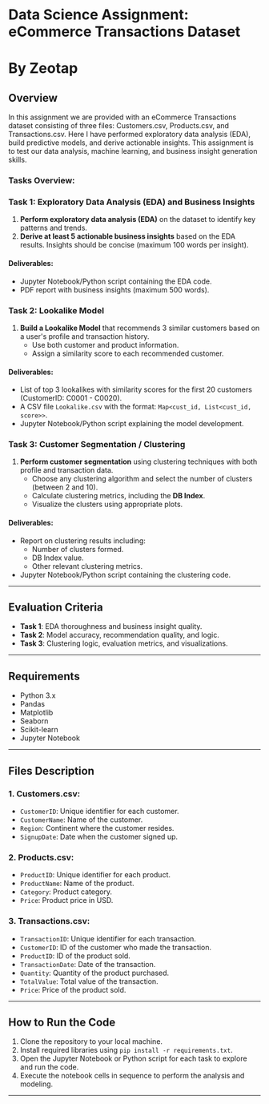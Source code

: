 # Data Science Assignment: eCommerce Transactions Dataset
# By Zeotap

## Overview

In this assignment we are provided with an eCommerce Transactions dataset consisting of three files: 
Customers.csv, Products.csv, and Transactions.csv. 
Here I have performed exploratory data analysis (EDA), build predictive models, and derive actionable insights. 
This assignment is to test our data analysis, machine learning, and business insight generation skills. 


### Tasks Overview:

### Task 1: Exploratory Data Analysis (EDA) and Business Insights

1. **Perform exploratory data analysis (EDA)** on the dataset to identify key patterns and trends.
2. **Derive at least 5 actionable business insights** based on the EDA results. Insights should be concise (maximum 100 words per insight).

#### Deliverables:
- Jupyter Notebook/Python script containing the EDA code.
- PDF report with business insights (maximum 500 words).

### Task 2: Lookalike Model

1. **Build a Lookalike Model** that recommends 3 similar customers based on a user's profile and transaction history.
   - Use both customer and product information.
   - Assign a similarity score to each recommended customer.

#### Deliverables:
- List of top 3 lookalikes with similarity scores for the first 20 customers (CustomerID: C0001 - C0020).
- A CSV file `Lookalike.csv` with the format: `Map<cust_id, List<cust_id, score>>`.
- Jupyter Notebook/Python script explaining the model development.

### Task 3: Customer Segmentation / Clustering

1. **Perform customer segmentation** using clustering techniques with both profile and transaction data.
   - Choose any clustering algorithm and select the number of clusters (between 2 and 10).
   - Calculate clustering metrics, including the **DB Index**.
   - Visualize the clusters using appropriate plots.

#### Deliverables:
- Report on clustering results including:
  - Number of clusters formed.
  - DB Index value.
  - Other relevant clustering metrics.
- Jupyter Notebook/Python script containing the clustering code.

---

## Evaluation Criteria

- **Task 1**: EDA thoroughness and business insight quality.
- **Task 2**: Model accuracy, recommendation quality, and logic.
- **Task 3**: Clustering logic, evaluation metrics, and visualizations.

---

## Requirements

- Python 3.x
- Pandas
- Matplotlib
- Seaborn
- Scikit-learn
- Jupyter Notebook

---

## Files Description

### 1. **Customers.csv**:
- `CustomerID`: Unique identifier for each customer.
- `CustomerName`: Name of the customer.
- `Region`: Continent where the customer resides.
- `SignupDate`: Date when the customer signed up.

### 2. **Products.csv**:
- `ProductID`: Unique identifier for each product.
- `ProductName`: Name of the product.
- `Category`: Product category.
- `Price`: Product price in USD.

### 3. **Transactions.csv**:
- `TransactionID`: Unique identifier for each transaction.
- `CustomerID`: ID of the customer who made the transaction.
- `ProductID`: ID of the product sold.
- `TransactionDate`: Date of the transaction.
- `Quantity`: Quantity of the product purchased.
- `TotalValue`: Total value of the transaction.
- `Price`: Price of the product sold.

---

## How to Run the Code

1. Clone the repository to your local machine.
2. Install required libraries using `pip install -r requirements.txt`.
3. Open the Jupyter Notebook or Python script for each task to explore and run the code.
4. Execute the notebook cells in sequence to perform the analysis and modeling.

---
